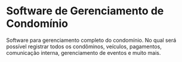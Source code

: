# Software de Gerenciamento de Condomínio 

Software para gerenciamento completo do condomínio. No qual será possível registrar todos os condôminos, veículos, pagamentos, comunicação interna, gerenciamento de eventos e muito mais.
